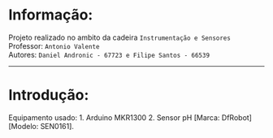 # Informação:
Projeto realizado no ambito da cadeira `Instrumentação e Sensores`  
Professor: `Antonio Valente`  
Autores: `Daniel Andronic - 67723 e Filipe Santos - 66539`  
_____________________________________________________________

# Introdução:
Equipamento usado: 1. Arduino MKR1300 
                   2. Sensor pH [Marca: DfRobot] [Modelo: SEN0161].
